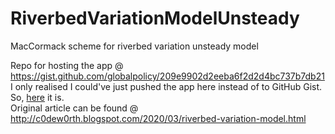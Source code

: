 # RiverbedVariationModelUnsteady
MacCormack scheme for riverbed variation unsteady model
<p>
  
 Repo for hosting the app @ https://gist.github.com/globalpolicy/209e9902d2eeba6f2d2d4bc737b7db21
<br>
I only realised I could've just pushed the app here instead of to GitHub Gist.
So, <a href="https://globalpolicy.github.io/RiverbedVariationModelUnsteady/">here</a> it is.
<br>
Original article can be found @ http://c0dew0rth.blogspot.com/2020/03/riverbed-variation-model.html
 
 </p>
